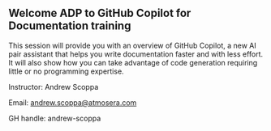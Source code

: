 ## Welcome ADP to GitHub Copilot for Documentation training

This session will provide you with an overview of GitHub Copilot, a new AI pair assistant that helps you write documentation faster and with less effort. It will also show how you can take advantage of code generation requiring little or no programming expertise.

Instructor: Andrew Scoppa

Email: andrew.scoppa@atmosera.com

GH handle:  andrew-scoppa














